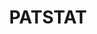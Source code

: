 ---
layout: default
citation: PATSTAT
code: 'patstat cookbook'' by Gaétan de Rassenfosse https://onlinelibrary.wiley.com/doi/full/10.1111/1467-8462.12073 '
description: 'PATSTAT contains bibliographical and legal event patent data from leading
  industrialised and developing countries. This is extracted from the EPO’s databases
  and is either provided as bulk data or can be consulted online. '
record_creation_timestamp: 11/27/2020 17:20:46
shortname: patstat
terms_of_use: Requires a subscription to access
title: PATSTAT
url: https://www.epo.org/searching-for-patents/business/patstat.html#tab3
uuid: e390a212-3a92-4d8f-ac4d-ca2c960a36d3
---